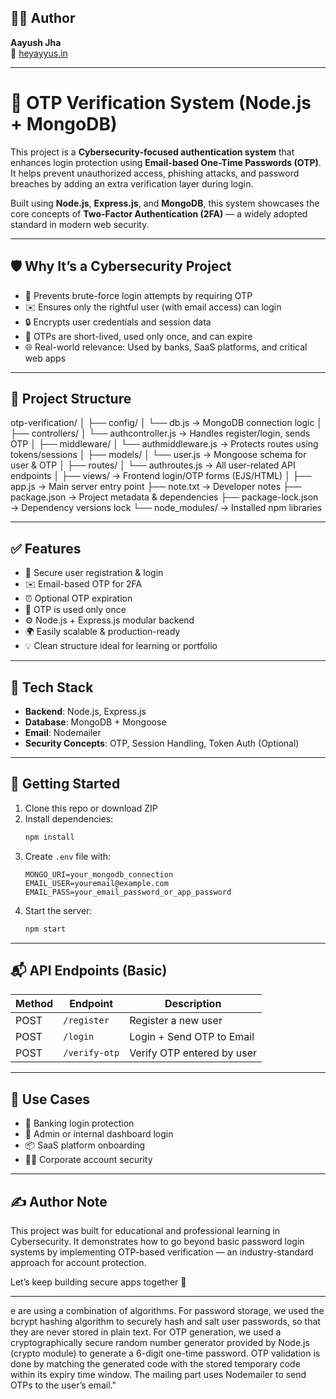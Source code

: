 ## 👨‍💻 Author  
**Aayush Jha**  
🔗 [heyayyus.in](https://heyayyus.in)

---

# 🔐 OTP Verification System (Node.js + MongoDB)

This project is a **Cybersecurity-focused authentication system** that enhances login protection using **Email-based One-Time Passwords (OTP)**. It helps prevent unauthorized access, phishing attacks, and password breaches by adding an extra verification layer during login.

Built using **Node.js**, **Express.js**, and **MongoDB**, this system showcases the core concepts of **Two-Factor Authentication (2FA)** — a widely adopted standard in modern web security.

---

## 🛡️ Why It’s a Cybersecurity Project

- 🧠 Prevents brute-force login attempts by requiring OTP
- ✉️ Ensures only the rightful user (with email access) can login
- 🔒 Encrypts user credentials and session data
- 🔁 OTPs are short-lived, used only once, and can expire
- 🌐 Real-world relevance: Used by banks, SaaS platforms, and critical web apps

---

## 📁 Project Structure

otp-verification/
│
├── config/
│ └── db.js → MongoDB connection logic
│
├── controllers/
│ └── authcontroller.js → Handles register/login, sends OTP
│
├── middleware/
│ └── authmiddleware.js → Protects routes using tokens/sessions
│
├── models/
│ └── user.js → Mongoose schema for user & OTP
│
├── routes/
│ └── authroutes.js → All user-related API endpoints
│
├── views/ → Frontend login/OTP forms (EJS/HTML)
│
├── app.js → Main server entry point
├── note.txt → Developer notes
├── package.json → Project metadata & dependencies
├── package-lock.json → Dependency versions lock
└── node_modules/ → Installed npm libraries


---

## ✅ Features

- 🔐 Secure user registration & login
- ✉️ Email-based OTP for 2FA
- ⏰ Optional OTP expiration
- 🔁 OTP is used only once
- ⚙️ Node.js + Express.js modular backend
- 🌍 Easily scalable & production-ready
- 💡 Clean structure ideal for learning or portfolio

---

## 🔧 Tech Stack

- **Backend**: Node.js, Express.js
- **Database**: MongoDB + Mongoose
- **Email**: Nodemailer
- **Security Concepts**: OTP, Session Handling, Token Auth (Optional)

---

## 🚀 Getting Started

1. Clone this repo or download ZIP  
2. Install dependencies:
    ```bash
    npm install
    ```
3. Create `.env` file with:
    ```env
    MONGO_URI=your_mongodb_connection
    EMAIL_USER=youremail@example.com
    EMAIL_PASS=your_email_password_or_app_password
    ```
4. Start the server:
    ```bash
    npm start
    ```

---

## 📬 API Endpoints (Basic)

| Method | Endpoint       | Description                  |
|--------|----------------|------------------------------|
| POST   | `/register`    | Register a new user          |
| POST   | `/login`       | Login + Send OTP to Email    |
| POST   | `/verify-otp`  | Verify OTP entered by user   |

---

## 🧠 Use Cases

- 🔐 Banking login protection  
- 👥 Admin or internal dashboard login  
- 📦 SaaS platform onboarding  
- 👨‍💼 Corporate account security  

---

## ✍️ Author Note

This project was built for educational and professional learning in Cybersecurity. It demonstrates how to go beyond basic password login systems by implementing OTP-based verification — an industry-standard approach for account protection.

Let’s keep building secure apps together 💪

---
e are using a combination of algorithms. For password storage, we used the bcrypt hashing algorithm to securely hash and salt user passwords, so that they are never stored in plain text. For OTP generation, we used a cryptographically secure random number generator provided by Node.js (crypto module) to generate a 6-digit one-time password. OTP validation is done by matching the generated code with the stored temporary code within its expiry time window. The mailing part uses Nodemailer to send OTPs to the user’s email."